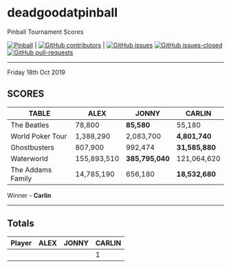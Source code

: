 # deadgoodatpinball
Pinball Tournament Scores

[![Pinball](https://img.shields.io/badge/tag-pinball-red.svg)](https://en.wikipedia.org/wiki/Pinball)
|
[![GitHub contributors](https://img.shields.io/github/contributors/AlexHedley/deadgoodatpinball.svg)](https://GitHub.com/AlexHedley/deadgoodatpinball/graphs/contributors/)
|
[![GitHub issues](https://img.shields.io/github/issues/AlexHedley/deadgoodatpinball.svg)](https://GitHub.com/AlexHedley/deadgoodatpinball/issues/)
[![GitHub issues-closed](https://img.shields.io/github/issues-closed/AlexHedley/deadgoodatpinball.svg)](https://GitHub.com/AlexHedley/deadgoodatpinball/issues?q=is%3Aissue+is%3Aclosed)
[![GitHub pull-requests](https://img.shields.io/github/issues-pr/AlexHedley/deadgoodatpinball.svg)](https://GitHub.com/AlexHedley/deadgoodatpinball/pull/)

---

Friday 18th Oct 2019

## SCORES

| TABLE             | ALEX        | JONNY       | CARLIN      |
|-------------------|-------------|-------------|-------------|
| The Beatles       | 78,800      | **85,580**      | 55,180      |
| World Poker Tour  | 1,388,290   | 2,083,700   | **4,801,740**   |
| Ghostbusters      | 807,900     | 992,474     | **31,585,880**  |
| Waterworld        | 155,893,510 | **385,795,040** | 121,064,620 |
| The Addams Family | 14,785,190  | 656,180     | **18,532,680**  |

Winner - **Carlin**

---

## Totals

| Player | ALEX | JONNY | CARLIN |
|--------|------|-------|--------|
|        |      |       | 1      |
